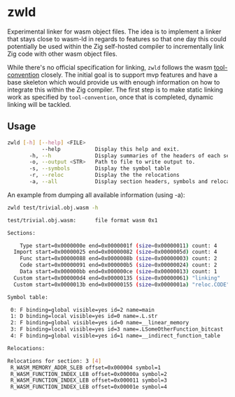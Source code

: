 # zwld

Experimental linker for wasm object files.
The idea is to implement a linker that stays close to wasm-ld in regards to features
so that one day this could potentially be used within the Zig self-hosted compiler to incrementally
link Zig code with other wasm object files.

While there's no official specification for linking, `zwld` follows the wasm [tool-convention](https://github.com/WebAssembly/tool-conventions/blob/main/Linking.md) closely.
The initial goal is to support mvp features and have a base skeleton which would provide us with enough information on how
to integrate this within the Zig compiler. The first step is to make static linking work as specified by `tool-convention`,
once that is completed, dynamic linking will be tackled.

## Usage
```sh
zwld [-h] [--help] <FILE>
           --help           Display this help and exit.
       -h, --h              Display summaries of the headers of each section.
       -o, --output <STR>   Path to file to write output to.
       -s, --symbols        Display the symbol table
       -r, --reloc          Display the the relocations
       -a, --all            Display section headers, symbols and relocations
```

An example from dumping all available information (using -a):
```sh
zwld test/trivial.obj.wasm -h

test/trivial.obj.wasm:      file format wasm 0x1

Sections:

    Type start=0x0000000e end=0x0000001f (size=0x00000011) count: 4
  Import start=0x00000025 end=0x00000082 (size=0x0000005d) count: 4
    Func start=0x00000088 end=0x0000008b (size=0x00000003) count: 2
    Code start=0x00000091 end=0x000000b5 (size=0x00000024) count: 2
    Data start=0x000000bb end=0x000000ce (size=0x00000013) count: 1
  Custom start=0x000000d4 end=0x00000135 (size=0x00000061) "linking"
  Custom start=0x0000013b end=0x00000155 (size=0x0000001a) "reloc.CODE"

Symbol table:

 0: F binding=global visible=yes id=2 name=main
 1: D binding=local visible=yes id=0 name=.L.str
 2: F binding=global visible=yes id=0 name=__linear_memory
 3: F binding=local visible=yes id=3 name=.LSomeOtherFunction_bitcast
 4: F binding=global visible=yes id=1 name=__indirect_function_table

Relocations:

Relocations for section: 3 [4]
 R_WASM_MEMORY_ADDR_SLEB offset=0x000004 symbol=1
 R_WASM_FUNCTION_INDEX_LEB offset=0x00000a symbol=2
 R_WASM_FUNCTION_INDEX_LEB offset=0x000011 symbol=3
 R_WASM_FUNCTION_INDEX_LEB offset=0x00001e symbol=4
```
